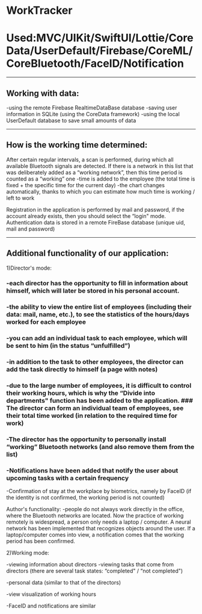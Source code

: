 # WorkTracker

# Used:MVC/UIKit/SwiftUI/Lottie/CoreData/UserDefault/Firebase/CoreML/CoreBluetooth/FaceID/Notification

---

## Working with data:
-using the remote Firebase RealtimeDataBase database
-saving user information in SQLite (using the CoreData framework)
-using the local UserDefault database to save small amounts of data

---

## How is the working time determined:
After certain regular intervals, a scan is performed, during which all available Bluetooth signals are detected. If there is a network in this list that was deliberately added as a “working network”, then this time period is counted as a “working” one
-time is added to the employee (the total time is fixed + the specific time for the current day)
-the chart changes automatically, thanks to which you can estimate how much time is working / left to work

Registration in the application is performed by mail and password, if the account already exists, then you should select the “login" mode. Authentication data is stored in a remote FireBase database (unique uid, mail and password)

---

## Additional functionality of our application:

1)Director's mode:
### -each director has the opportunity to fill in information about himself, which will later be stored in his personal account.
### -the ability to view the entire list of employees (including their data: mail, name, etc.), to see the statistics of the hours/days worked for each employee
### -you can add an individual task to each employee, which will be sent to him (in the status “unfulfilled”)
### -in addition to the task to other employees, the director can add the task directly to himself (a page with notes)
### -due to the large number of employees, it is difficult to control their working hours, which is why the “Divide into departments" function has been added to the application. ### The director can form an individual team of employees, see their total time worked (in relation to the required time for work)
### -The director has the opportunity to personally install “working” Bluetooth networks (and also remove them from the list)
### -Notifications have been added that notify the user about upcoming tasks with a certain frequency

-Confirmation of stay at the workplace by biometrics, namely by FaceID (if the identity is not confirmed, the working period is not counted)

Author's functionality:
-people do not always work directly in the office, where the Bluetooth networks are located. Now the practice of working remotely is widespread, a person only needs a laptop / computer. A neural network has been implemented that recognizes objects around the user. If a laptop/computer comes into view, a notification comes that the working period has been confirmed.

2)Working mode:

-viewing information about directors
-viewing tasks that come from directors (there are several task states: “completed" / “not completed")

-personal data (similar to that of the directors)

-view visualization of working hours 

-FaceID and notifications are similar

